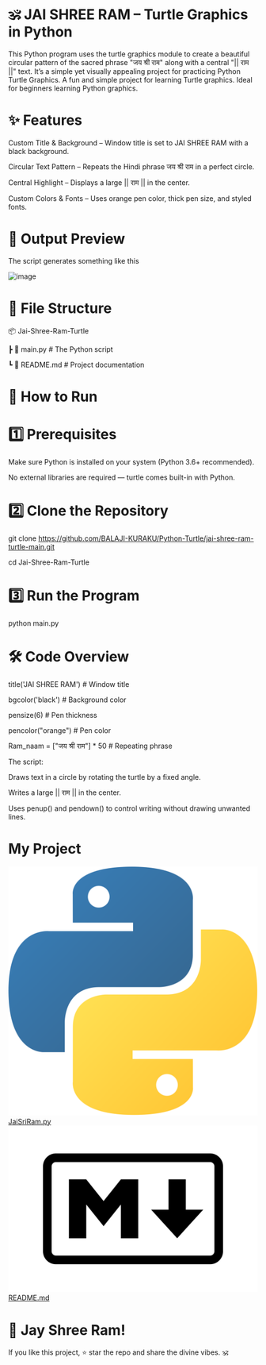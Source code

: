 # 🕉️ JAI SHREE RAM – Turtle Graphics in Python
This Python program uses the turtle graphics module to create a beautiful circular pattern of the sacred phrase "जय श्री राम" along with a central "|| राम ||" text.
It’s a simple yet visually appealing project for practicing Python Turtle Graphics. A fun and simple project for learning Turtle graphics. Ideal for beginners learning Python graphics.


# ✨ Features
Custom Title & Background – Window title is set to JAI SHREE RAM with a black background.

Circular Text Pattern – Repeats the Hindi phrase जय श्री राम in a perfect circle.

Central Highlight – Displays a large || राम || in the center.

Custom Colors & Fonts – Uses orange pen color, thick pen size, and styled fonts.


# 📸 Output Preview
The script generates something like this

<img width="822" height="783" alt="image" src="https://github.com/user-attachments/assets/20b21f9a-2638-4bfe-85a7-1fd3aa6f24cb" />

# 📂 File Structure

📦 Jai-Shree-Ram-Turtle

 ┣ 📜 main.py             # The Python script

 ┗ 📜 README.md           # Project documentation


# 🚀 How to Run
# 1️⃣ Prerequisites
Make sure Python is installed on your system (Python 3.6+ recommended).

No external libraries are required — turtle comes built-in with Python.

# 2️⃣ Clone the Repository
git clone https://github.com/BALAJI-KURAKU/Python-Turtle/jai-shree-ram-turtle-main.git

cd Jai-Shree-Ram-Turtle

# 3️⃣ Run the Program
python main.py


# 🛠 Code Overview
title('JAI SHREE RAM')            # Window title

bgcolor('black')                  # Background color

pensize(6)                        # Pen thickness

pencolor("orange")                # Pen color

Ram_naam = ["जय श्री राम"] * 50     # Repeating phrase



The script:

Draws text in a circle by rotating the turtle by a fixed angle.

Writes a large || राम || in the center.

Uses penup() and pendown() to control writing without drawing unwanted lines.

# My Project

![Python Logo](assets/python.png) [JaiSriRam.py](JaiSriRam.py)  
![Docs Logo](assets/Markdown.png) [README.md](README.md)



# 🙏 Jay Shree Ram!
If you like this project, ⭐ star the repo and share the divine vibes. 🕉️
